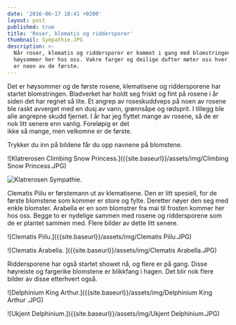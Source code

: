 ```yaml
---
date: '2016-06-17 18:41 +0200'
layout: post
published: true
title: 'Roser, klematis og riddersporer'
thumbnail: Sympathie.JPG
description: >-
  Når roser, klematis og riddersporer er kommet i gang med blomstringen er det
  høysommer her hos oss. Vakre farger og deilige dufter møter oss hver dag.  Her
  er noen av de første.
---
```


Det er høysommer og de første rosene, klematisene og riddersporene har startet blomstringen. Bladverket har holdt seg friskt og fint på rosene i år siden det har regnet så lite. Et angrep av roseskuddveps på noen av rosene ble raskt avverget med en dusj av vann, grønnsåpe og rødsprit. I tillegg ble alle angrepne skudd fjernet. I år har jeg flyttet mange av rosene, så de er nok litt senere enn vanlig. Foreløpig er det  
ikke så mange, men velkomne er de første.

Trykker du inn på bildene får du opp navnene på blomstene.

![Klatrerosen Climbing Snow Princess.]({{site.baseurl}}/assets/img/Climbing Snow Princess.JPG)

![Klatrerosen Sympathie.]({{site.baseurl}}/assets/img/Sympathie.JPG)

<!--more-->

Clematis Piilu er førstemann ut av klematisene. Den er litt spesiell, for de første blomstene som kommer er store og fylte. Deretter nøyer den seg med enkle blomster. Arabella er en som blomstrer fra mai til frosten kommer her hos oss. Begge to er nydelige sammen med rosene og riddersporene som de er plantet sammen med. Flere bilder av dette litt senere.

![Clematis Piilu.]({{site.baseurl}}/assets/img/Clematis Piilu.JPG)

![Clematis Arabella. ]({{site.baseurl}}/assets/img/Clematis Arabella.JPG)

Riddersporene har også startet showet nå, og flere er på gang. Disse høyreiste og fargerike blomstene er blikkfang i hagen. Det blir nok flere bilder av disse etterhvert også. 

![Delphinium King Arthur.]({{site.baseurl}}/assets/img/Delphinium King Arthur .JPG)

![Ukjent Delphinium.]({{site.baseurl}}/assets/img/Ukjent Delphinium.JPG)
